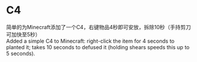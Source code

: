 # C4
简单的为Minecraft添加了一个C4，右键物品4秒即可安放，拆除10秒（手持剪刀可加快至5秒）    
Added a simple C4 to Minecraft: right-click the item for 4 seconds to planted it; takes 10 seconds to defused it (holding shears speeds this up to 5 seconds).
